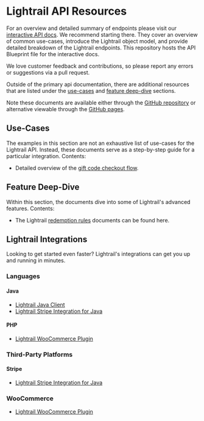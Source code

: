 # Lightrail API Resources

For an overview and detailed summary of endpoints please visit our [interactive API docs](https://www.lightrail.com/docs). We recommend starting there.
They cover an overview of common use-cases, introduce the Lightrail object model, and provide detailed breakdown of the Lightrail endpoints.
This repository hosts the API Blueprint file for the interactive docs.

We love customer feedback and contributions, so please report any errors or suggestions via a pull request.
  
Outside of the primary api documentation, there are additional resources that are listed under the [use-cases](/use-cases) and [feature deep-dive](/feature-deep-dive) sections.

Note these documents are available either through the [GitHub repository](https://github.com/Giftbit/Lightrail-API-Docs) or alternative viewable through the [GitHub pages](https://giftbit.github.io/Lightrail-API-Docs/).  

## Use-Cases
The examples in this section are not an exhaustive list of use-cases for the Lightrail API. 
Instead, these documents serve as a step-by-step guide for a particular integration. Contents:
- Detailed overview of the [gift code checkout flow](/use-cases/giftcode-checkout.md).
    
## Feature Deep-Dive
Within this section, the documents dive into some of Lightrail's advanced features. Contents: 
- The Lightrail [redemption rules](/feature-deep-dive/RedemptionRules.md) documents can be found here. 


## Lightrail Integrations
Looking to get started even faster? Lightrail's integrations can get you up and running in minutes. 

### Languages

#### Java

- [Lightrail Java Client](https://github.com/Giftbit/lightrail-client-java)
- [Lightrail Stripe Integration for Java](https://github.com/Giftbit/lightrail-stripe-java)

#### PHP

- [Lightrail WooCommerce Plugin](https://wordpress.org/plugins/lightrail-for-woocommerce/)

### Third-Party Platforms

#### Stripe

- [Lightrail Stripe Integration for Java](https://github.com/Giftbit/lightrail-stripe-java)

### WooCommerce

- [Lightrail WooCommerce Plugin](https://wordpress.org/plugins/lightrail-for-woocommerce/)


 




